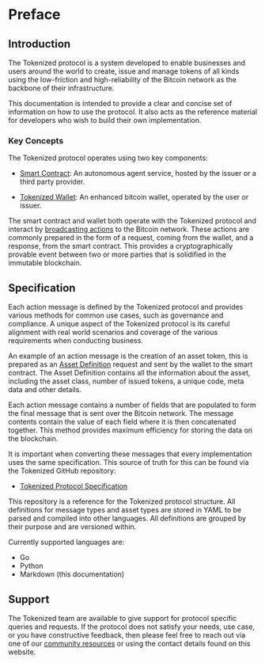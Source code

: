 # Preface

<a name="introduction"></a>
## Introduction

The Tokenized protocol is a system developed to enable businesses and users around the world to create, issue and manage tokens of all kinds using the low-friction and high-reliability of the Bitcoin network as the backbone of their infrastructure.

This documentation is intended to provide a clear and concise set of information on how to use the protocol. It also acts as the reference material for developers who wish to build their own implementation.

<a name="concepts"></a>
### Key Concepts

The Tokenized protocol operates using two key components:

- [Smart Contract](concepts/smart-contract): An autonomous agent service, hosted by the issuer or a third party provider.

- [Tokenized Wallet](concepts/wallet-platform): An enhanced bitcoin wallet, operated by the user or issuer.

The smart contract and wallet both operate with the Tokenized protocol and interact by [broadcasting actions](../protocol/actions) to the Bitcoin network. These actions are commonly prepared in the form of a request, coming from the wallet, and a response, from the smart contract. This provides a cryptographically provable event between two or more parties that is solidified in the immutable blockchain.

<a name="specification"></a>
## Specification

Each action message is defined by the Tokenized protocol and provides various methods for common use cases, such as governance and compliance. A unique aspect of the Tokenized protocol is its careful alignment with real world scenarios and coverage of the various requirements when conducting business.

An example of an action message is the creation of an asset token, this is prepared as an [Asset Definition](../protocol/actions#action-asset-definition) request and sent by the wallet to the smart contract. The Asset Definition contains all the information about the asset, including the asset class, number of issued tokens, a unique code, meta data and other details.

Each action message contains a number of fields that are populated to form the final message that is sent over the Bitcoin network. The message contents contain the value of each field where it is then concatenated together. This method provides maximum efficiency for storing the data on the blockchain.

It is important when converting these messages that every implementation uses the same specification. This source of truth for this can be found via the Tokenized GitHub repository:

- [Tokenized Protocol Specification](https://github.com/tokenized/specification)

This repository is a reference for the Tokenized protocol structure. All definitions for message types and asset types are stored in YAML to be parsed and compiled into other languages. All definitions are grouped by their purpose and are versioned within.

Currently supported languages are:

* Go
* Python
* Markdown (this documentation)

<a name="support"></a>
## Support

The Tokenized team are available to give support for protocol specific queries and requests. If the protocol does not satisfy your needs, use case, or you have constructive feedback, then please feel free to reach out via one of our [community resources](/community) or using the contact details found on this website.
